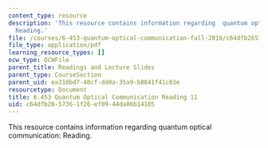 ```yaml
---
content_type: resource
description: 'This resource contains information regarding  quantum optical communication:
  Reading.'
file: /courses/6-453-quantum-optical-communication-fall-2016/c64dfb2657361f26ef0944da86b14185_MIT6_453F16_Lect11_Notes.pdf
file_type: application/pdf
learning_resource_types: []
ocw_type: OCWFile
parent_title: Readings and Lecture Slides
parent_type: CourseSection
parent_uid: ea318bd7-40cf-dd0a-35a9-b8841f41c03e
resourcetype: Document
title: 6.453 Quantum Optical Communication Reading 11
uid: c64dfb26-5736-1f26-ef09-44da86b14185
---
```

This resource contains information regarding  quantum optical communication: Reading.

